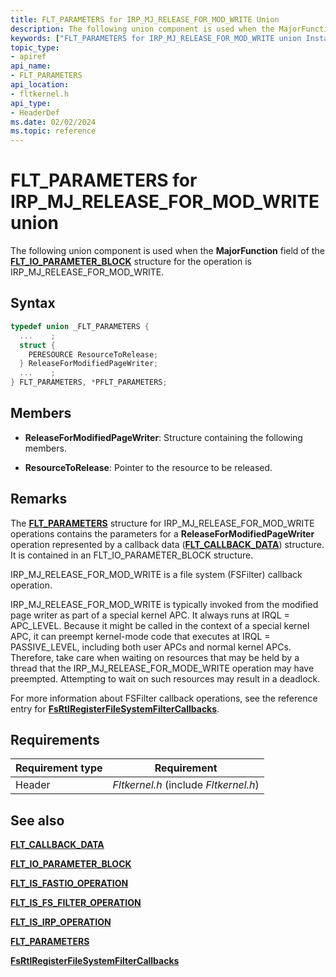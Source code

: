 ```yaml
---
title: FLT_PARAMETERS for IRP_MJ_RELEASE_FOR_MOD_WRITE Union
description: The following union component is used when the MajorFunction field of the FLT_IO_PARAMETER_BLOCK structure for the operation is IRP_MJ_RELEASE_FOR_MOD_WRITE.
keywords: ["FLT_PARAMETERS for IRP_MJ_RELEASE_FOR_MOD_WRITE union Installable File System Drivers", "FLT_PARAMETERS union Installable File System Drivers", "PFLT_PARAMETERS union pointer Installable File System Drivers"]
topic_type:
- apiref
api_name:
- FLT_PARAMETERS
api_location:
- fltkernel.h
api_type:
- HeaderDef
ms.date: 02/02/2024
ms.topic: reference
---
```


# FLT_PARAMETERS for IRP_MJ_RELEASE_FOR_MOD_WRITE union

The following union component is used when the **MajorFunction** field of the [**FLT_IO_PARAMETER_BLOCK**](/windows-hardware/drivers/ddi/fltkernel/ns-fltkernel-_flt_io_parameter_block) structure for the operation is IRP_MJ_RELEASE_FOR_MOD_WRITE.

## Syntax

``` C
typedef union _FLT_PARAMETERS {
  ...    ;
  struct {
    PERESOURCE ResourceToRelease;
  } ReleaseForModifiedPageWriter;
  ...    ;
} FLT_PARAMETERS, *PFLT_PARAMETERS;
```

## Members

- **ReleaseForModifiedPageWriter**: Structure containing the following members.

- **ResourceToRelease**: Pointer to the resource to be released.

## Remarks

The [**FLT_PARAMETERS**](/windows-hardware/drivers/ddi/fltkernel/ns-fltkernel-_flt_parameters) structure for IRP_MJ_RELEASE_FOR_MOD_WRITE operations contains the parameters for a **ReleaseForModifiedPageWriter** operation represented by a callback data ([**FLT_CALLBACK_DATA**](/windows-hardware/drivers/ddi/fltkernel/ns-fltkernel-_flt_callback_data)) structure. It is contained in an FLT_IO_PARAMETER_BLOCK structure.

IRP_MJ_RELEASE_FOR_MOD_WRITE is a file system (FSFilter) callback operation.

IRP_MJ_RELEASE_FOR_MOD_WRITE is typically invoked from the modified page writer as part of a special kernel APC. It always runs at IRQL = APC_LEVEL. Because it might be called in the context of a special kernel APC, it can preempt kernel-mode code that executes at IRQL = PASSIVE_LEVEL, including both user APCs and normal kernel APCs. Therefore, take care when waiting on resources that may be held by a thread that the IRP_MJ_RELEASE_FOR_MODE_WRITE operation may have preempted. Attempting to wait on such resources may result in a deadlock.

For more information about FSFilter callback operations, see the reference entry for [**FsRtlRegisterFileSystemFilterCallbacks**](/windows-hardware/drivers/ddi/ntifs/nf-ntifs-fsrtlregisterfilesystemfiltercallbacks).

## Requirements

| Requirement type | Requirement |
| ---------------- | ----------- |
| Header | *Fltkernel.h* (include *Fltkernel.h*) |

## See also

[**FLT_CALLBACK_DATA**](/windows-hardware/drivers/ddi/fltkernel/ns-fltkernel-_flt_callback_data)

[**FLT_IO_PARAMETER_BLOCK**](/windows-hardware/drivers/ddi/fltkernel/ns-fltkernel-_flt_io_parameter_block)

[**FLT_IS_FASTIO_OPERATION**](/windows-hardware/drivers/ddi/index)

[**FLT_IS_FS_FILTER_OPERATION**](/previous-versions/ff544648(v=vs.85))

[**FLT_IS_IRP_OPERATION**](/previous-versions/ff544654(v=vs.85))

[**FLT_PARAMETERS**](/windows-hardware/drivers/ddi/fltkernel/ns-fltkernel-_flt_parameters)

[**FsRtlRegisterFileSystemFilterCallbacks**](/windows-hardware/drivers/ddi/ntifs/nf-ntifs-fsrtlregisterfilesystemfiltercallbacks)
